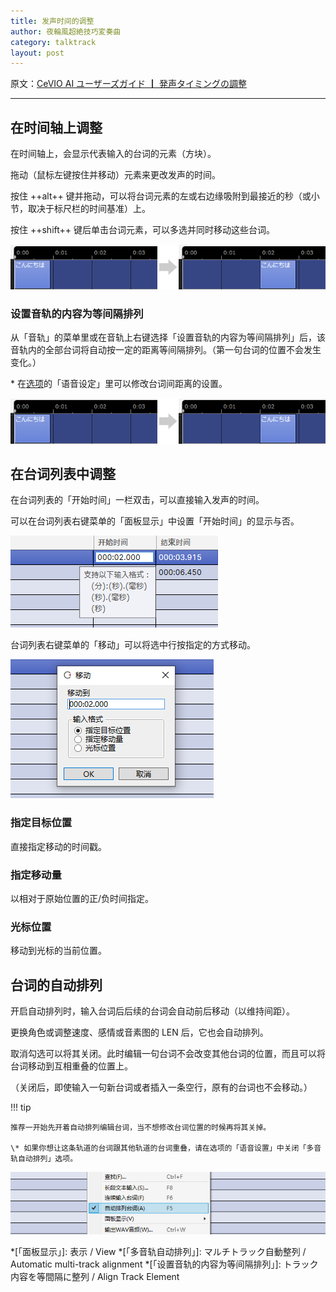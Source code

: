 ```yaml
---
title: 发声时间的调整
author: 夜輪風超絶技巧変奏曲
category: talktrack
layout: post
---
```

原文：[CeVIO AI ユーザーズガイド ┃ 発声タイミングの調整](https://cevio.jp/guide/cevio_ai/talktrack/talk_02/)

---

## 在时间轴上调整

在时间轴上，会显示代表输入的台词的元素（方块）。

拖动（鼠标左键按住并移动）元素来更改发声的时间。

按住 ++alt++ 键并拖动，可以将台词元素的左或右边缘吸附到最接近的秒（或小节，取决于标尺栏的时间基准）上。

按住 ++shift++ 键后单击台词元素，可以多选并同时移动这些台词。

![change utterance time](images/tutorial_talk_3.png)

### 设置音轨的内容为等间隔排列

从「音轨」的菜单里或在音轨上右键选择「设置音轨的内容为等间隔排列」后，该音轨内的全部台词将自动按一定的距离等间隔排列。（第一句台词的位置不会发生变化。）

\* 在[选项](../option/index.md)的「语音设定」里可以修改台词间距离的设置。

![change utterance time](images/tutorial_talk_3.png)

## 在台词列表中调整

在台词列表的「开始时间」一栏双击，可以直接输入发声的时间。

可以在台词列表右键菜单的「面板显示」中设置「开始时间」的显示与否。

![change start time](images/talk_02_1.png)

台词列表右键菜单的「移动」可以将选中行按指定的方式移动。

![move](images/talk_02_2.png)

### 指定目标位置

直接指定移动的时间戳。

### 指定移动量

以相对于原始位置的正/负时间指定。

### 光标位置

移动到光标的当前位置。

## 台词的自动排列

开启自动排列时，输入台词后后续的台词会自动前后移动（以维持间距）。

更换角色或调整速度、感情或音素图的 LEN 后，它也会自动排列。

取消勾选可以将其关闭。此时编辑一句台词不会改变其他台词的位置，而且可以将台词移动到互相重叠的位置上。

（关闭后，即使输入一句新台词或者插入一条空行，原有的台词也不会移动。）

!!! tip

    推荐一开始先开着自动排列编辑台词，当不想修改台词位置的时候再将其关掉。

    \* 如果你想让这条轨道的台词跟其他轨道的台词重叠，请在选项的「语音设置」中关闭「多音轨自动排列」选项。

![Automatic multi-track alignment](images/talk_02_3.png)

*[「面板显示」]: 表示 / View
*[「多音轨自动排列」]: マルチトラック自動整列 / Automatic multi-track alignment
*[「设置音轨的内容为等间隔排列」]: トラック内容を等間隔に整列 / Align Track Element
